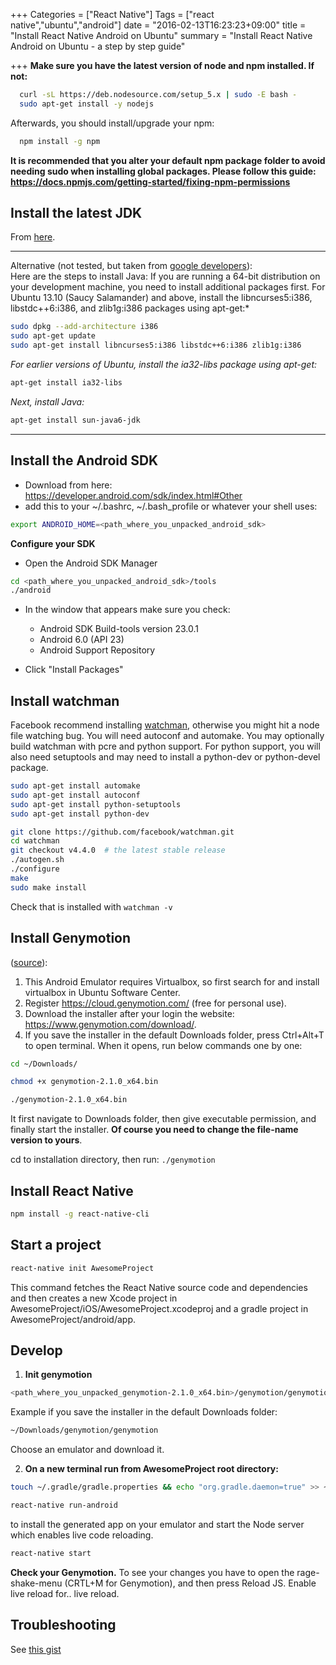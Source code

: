 +++
Categories = ["React Native"]
Tags = ["react native","ubuntu","android"]
date = "2016-02-13T16:23:23+09:00"
title = "Install React Native Android on Ubuntu"
summary = "Install React Native Android on Ubuntu - a step by step guide"

+++
**Make sure you have the latest version of node and npm installed. If not:**
```bash
  curl -sL https://deb.nodesource.com/setup_5.x | sudo -E bash -
  sudo apt-get install -y nodejs
```

Afterwards, you should install/upgrade your npm:
```bash
  npm install -g npm
```

**It is recommended that you alter your default npm package folder to avoid needing
sudo when installing global packages. Please follow this guide: <https://docs.npmjs.com/getting-started/fixing-npm-permissions>**

## Install the latest JDK 

From [here](<http://www.oracle.com/technetwork/java/javase/downloads/jdk8-downloads-2133151.html>).  

---

Alternative (not tested, but taken from [google developers](http://developer.android.com/sdk/installing/index.html?pkg=tools)):  
Here are the steps to install Java:
If you are running a 64-bit distribution on your development machine, you need to install additional packages first. For Ubuntu 13.10 (Saucy Salamander) and above, install the libncurses5:i386, libstdc++6:i386, and zlib1g:i386 packages using apt-get:*
```bash
sudo dpkg --add-architecture i386
sudo apt-get update
sudo apt-get install libncurses5:i386 libstdc++6:i386 zlib1g:i386
```
*For earlier versions of Ubuntu, install the ia32-libs package using apt-get:*
```bash
apt-get install ia32-libs
```
*Next, install Java:*
```bash
apt-get install sun-java6-jdk
```
---

## Install the Android SDK

 - Download from here: https://developer.android.com/sdk/index.html#Other
 - add this to your ~/.bashrc, ~/.bash_profile or whatever your shell uses:

```bash
export ANDROID_HOME=<path_where_you_unpacked_android_sdk>
```

**Configure your SDK**

- Open the Android SDK Manager
```bash
cd <path_where_you_unpacked_android_sdk>/tools
./android
```

- In the window that appears make sure you check:
  - Android SDK Build-tools version 23.0.1
  - Android 6.0 (API 23)
  - Android Support Repository  

- Click "Install Packages"

## Install watchman  
Facebook recommend installing [watchman](https://facebook.github.io/watchman/), otherwise you might hit a node file watching bug. You will need autoconf and automake. You may optionally build watchman with pcre and python support. For python support, you will also need setuptools and may need to install a python-dev or python-devel package.

```bash
sudo apt-get install automake
sudo apt-get install autoconf
sudo apt-get install python-setuptools
sudo apt-get install python-dev

git clone https://github.com/facebook/watchman.git
cd watchman
git checkout v4.4.0  # the latest stable release
./autogen.sh
./configure
make
sudo make install
```

Check that is installed with `watchman -v`

## Install Genymotion

([source](http://ubuntuhandbook.org/index.php/2014/02/install-android-emulator-ubuntu-linux/)):

1. This Android Emulator requires Virtualbox, so first search for and install virtualbox in Ubuntu Software Center.
2. Register https://cloud.genymotion.com/ (free for personal use).
3. Download the installer after your login the website: https://www.genymotion.com/download/.
4. If you save the installer in the default Downloads folder, press Ctrl+Alt+T to open terminal. When it opens, run below commands one by one:

```bash
cd ~/Downloads/

chmod +x genymotion-2.1.0_x64.bin

./genymotion-2.1.0_x64.bin
```

It first navigate to Downloads folder, then give executable permission, and finally start the installer. **Of course you need to change the file-name version to yours**.

cd to installation directory, then run: `./genymotion`

## Install React Native

```bash
npm install -g react-native-cli
```

## Start a project

```bash
react-native init AwesomeProject
```

This command fetches the React Native source code and dependencies and then creates a new Xcode project in AwesomeProject/iOS/AwesomeProject.xcodeproj and a gradle project in AwesomeProject/android/app.

## Develop
1) **Init genymotion**

```bash
<path_where_you_unpacked_genymotion-2.1.0_x64.bin>/genymotion/genymotion
```

Example if you save the installer in the default Downloads folder:

```bash
~/Downloads/genymotion/genymotion
```

Choose an emulator and download it.

2) **On a new terminal run from AwesomeProject root directory:**

```bash
touch ~/.gradle/gradle.properties && echo "org.gradle.daemon=true" >> ~/.gradle/gradle.properties
```

```bash
react-native run-android
``` 

to install the generated app on your emulator and start the Node server which enables live code reloading.

```bash
react-native start
```

**Check your Genymotion.**  To see your changes you have to open the rage-shake-menu (CRTL+M for Genymotion), and then press Reload JS. Enable live reload for.. live reload.

## Troubleshooting
See [this gist](https://gist.github.com/staminaloops/02573a94cb59fdf2b1e1)